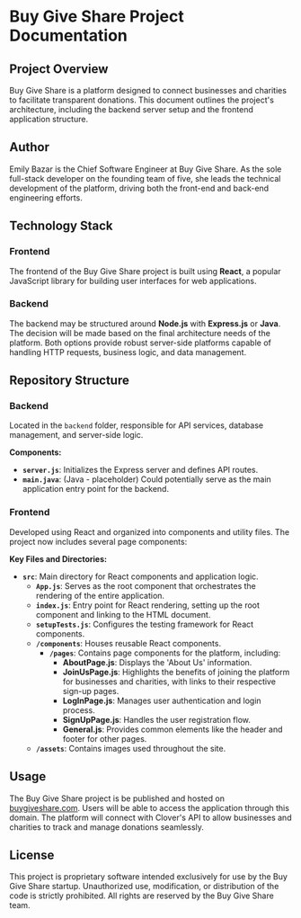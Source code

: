 # Buy Give Share Project Documentation

## Project Overview

Buy Give Share is a platform designed to connect businesses and charities to facilitate transparent donations. This document outlines the project's architecture, including the backend server setup and the frontend application structure.

## Author
Emily Bazar is the Chief Software Engineer at Buy Give Share. As the sole full-stack developer on the founding team of five, she leads the technical development of the platform, driving both the front-end and back-end engineering efforts.

## Technology Stack

### Frontend

The frontend of the Buy Give Share project is built using **React**, a popular JavaScript library for building user interfaces for web applications.

### Backend

The backend may be structured around **Node.js** with **Express.js** or **Java**. The decision will be made based on the final architecture needs of the platform. Both options provide robust server-side platforms capable of handling HTTP requests, business logic, and data management.

## Repository Structure

### Backend

Located in the `backend` folder, responsible for API services, database management, and server-side logic.

**Components:**
- **`server.js`**: Initializes the Express server and defines API routes.
- **`main.java`**: (Java - placeholder) Could potentially serve as the main application entry point for the backend.

### Frontend

Developed using React and organized into components and utility files. The project now includes several page components:

**Key Files and Directories:**
- **`src`**: Main directory for React components and application logic.
  - **`App.js`**: Serves as the root component that orchestrates the rendering of the entire application.
  - **`index.js`**: Entry point for React rendering, setting up the root component and linking to the HTML document.
  - **`setupTests.js`**: Configures the testing framework for React components.
  - **`/components`**: Houses reusable React components.
    - **`/pages`**: Contains page components for the platform, including:
      - **AboutPage.js**: Displays the 'About Us' information.
      - **JoinUsPage.js**: Highlights the benefits of joining the platform for businesses and charities, with links to their respective sign-up pages.
      - **LogInPage.js**: Manages user authentication and login process.
      - **SignUpPage.js**: Handles the user registration flow.
      - **General.js**: Provides common elements like the header and footer for other pages.
  - **`/assets`**: Contains images used throughout the site.


## Usage

The Buy Give Share project is be published and hosted on [buygiveshare.com](http://buygiveshare.com). Users will be able to access the application through this domain. 
The platform will connect with Clover's API to allow businesses and charities to track and manage donations seamlessly.


## License

This project is proprietary software intended exclusively for use by the Buy Give Share startup. Unauthorized use, modification, or distribution of the code is strictly prohibited. All rights are reserved by the Buy Give Share team.

